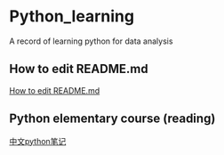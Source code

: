 # Python_learning
A record of learning python for data analysis

## How to edit README.md
[How to edit README.md](https://blog.csdn.net/Kaitiren/article/details/38513715)

## Python elementary course (reading)
[中文python笔记](http://nbviewer.jupyter.org/github/lijin-THU/notes-python/blob/master/index.ipynb)
